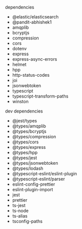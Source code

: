 dependencies

- @elastic/elasticsearch
- @pandit-abhishek1
- amqplib
- bcryptjs
- compression
- cors
- dotenv
- express
- express-async-errors
- helmet
- hpp
- http-status-codes
- joi
- jsonwebtoken
- typescript
- typescript-transform-paths
- winston

dev dependencies

- @jest/types
- @types/amqplib
- @types/bcryptjs
- @types/compression
- @types/cors
- @types/express
- @types/hpp
- @types/jest
- @types/jsonwebtoken
- @types/lodash
- @typescript-eslint/eslint-plugin
- @typescript-eslint/parser
- eslint-config-prettier
- eslint-plugin-import
- jest
- prettier
- ts-jest
- ts-node
- ts-alias
- tsconfig-paths
